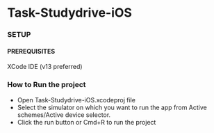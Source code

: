 # Task-Studydrive-iOS

### SETUP
#### PREREQUISITES

XCode IDE (v13 preferred)  

### How to Run the project

- Open Task-Studydrive-iOS.xcodeproj file
- Select the simulator on which you want to run the app from Active schemes/Active device selector.
- Click the run button or Cmd+R to run the project
